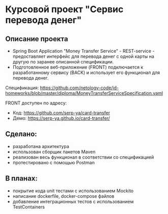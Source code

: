 # Курсовой проект "Сервис перевода денег"

## Описание проекта 

* Spring Boot Application "Money Transfer Service" - REST-service - предоставляет интерфейс для перевода денег с одной карты на другую по заранее описанной спецификации.
* Подготовленное веб-приложение (FRONT) подключается к разработанному сервису (BACK) и использует его функционал для перевода денег.

Спецификация: 
https://github.com/netology-code/jd-homeworks/blob/master/diploma/MoneyTransferServiceSpecification.yaml

FRONT доступен по адресу:
* Код: https://github.com/serp-ya/card-transfer
* Демо: https://serp-ya.github.io/card-transfer/

## Сделано:
* разработана архитектура
* использован сборщик пакетов Maven
* реализован весь функционал в соответствии со спецификацией
* протестировано с помощью Postman

## В планах:
* покрытие кода  unit тестами с использованием Mockito
* написание dockerfile, docker-compose файлов
* добавление интеграционных тестов с использованием TestContainers


